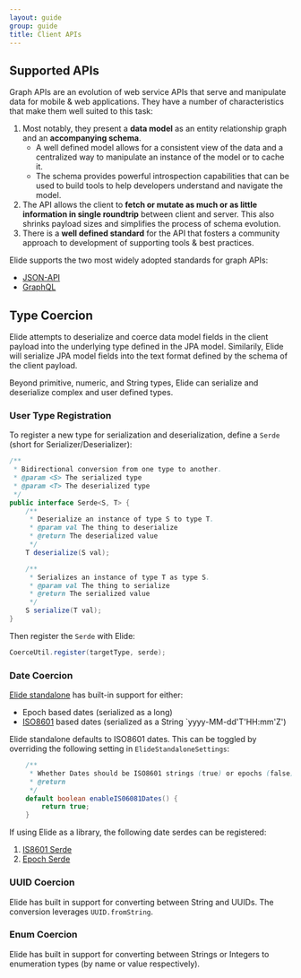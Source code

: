 ```yaml
---
layout: guide
group: guide
title: Client APIs
---
```


## Supported APIs

Graph APIs are an evolution of web service APIs that serve and manipulate data for mobile & web applications.
They have a number of characteristics that make them well suited to this task:
1.  Most notably, they present a **data model** as an entity relationship graph and an **accompanying schema**.
    * A well defined model allows for a consistent view of the data and a centralized way to manipulate an instance of the model or to cache it.
    * The schema provides powerful introspection capabilities that can be used to build tools to help developers understand and navigate the model.
2.  The API allows the client to **fetch or mutate as much or as little information in single roundtrip** between client and server.  This also
    shrinks payload sizes and simplifies the process of schema evolution.
3.  There is a **well defined standard** for the API that fosters a community approach to development of supporting tools & best practices.

Elide supports the two most widely adopted standards for graph APIs: 

* [JSON-API]({{site.baseurl}}/pages/guide/10-jsonapi.html)
* [GraphQL]({{site.baseurl}}/pages/guide/11-graphql.html)

## Type Coercion

Elide attempts to deserialize and coerce data model fields in the client payload into the underlying type defined in the JPA model.  Similarily, Elide 
will serialize JPA model fields into the text format defined by the schema of the client payload.

Beyond primitive, numeric, and String types, Elide can serialize and deserialize complex and user defined types.

### User Type Registration

To register a new type for serialization and deserialization, define a `Serde` (short for Serializer/Deserializer):

```java
/**
 * Bidirectional conversion from one type to another.
 * @param <S> The serialized type
 * @param <T> The deserialized type
 */
public interface Serde<S, T> {
    /**
     * Deserialize an instance of type S to type T.
     * @param val The thing to deserialize
     * @return The deserialized value
     */
    T deserialize(S val);

    /**
     * Serializes an instance of type T as type S.
     * @param val The thing to serialize
     * @return The serialized value
     */
    S serialize(T val);
}
```

Then register the `Serde` with Elide:

```java
CoerceUtil.register(targetType, serde);
```

### Date Coercion

[Elide standalone](https://github.com/yahoo/elide/tree/master/elide-standalone) has built-in support for either:
 - Epoch based dates (serialized as a long)
 - [ISO8601](https://www.iso.org/iso-8601-date-and-time-format.html) based dates (serialized as a String `yyyy-MM-dd'T'HH:mm'Z')

Elide standalone defaults to ISO8601 dates.  This can be toggled by overriding the following setting in `ElideStandaloneSettings`:

```java
    /**
     * Whether Dates should be ISO8601 strings (true) or epochs (false).
     * @return
     */
    default boolean enableIS06081Dates() {
        return true;
    }
```

If using Elide as a library, the following date serdes can be registered:
1. [IS8601 Serde](https://github.com/yahoo/elide/blob/master/elide-core/src/main/java/com/yahoo/elide/utils/coerce/converters/ISO8601DateSerde.java)
2. [Epoch Serde](https://github.com/yahoo/elide/blob/master/elide-core/src/main/java/com/yahoo/elide/utils/coerce/converters/EpochToDateConverter.java)

### UUID Coercion

Elide has built in support for converting between String and UUIDs.  The conversion leverages `UUID.fromString`. 

### Enum Coercion

Elide has built in support for converting between Strings or Integers to enumeration types (by name or value respectively).
